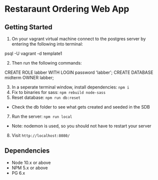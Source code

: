 # Restaraunt Ordering Web App

## Getting Started
1. On your vagrant virtual machine connect to the postgres server by entering the following into terminal:

psql -U vagrant -d template1

2. Then run the following commands:

CREATE ROLE labber WITH LOGIN password 'labber';
CREATE DATABASE midterm OWNER labber;

3. In a seperate terminal window, install dependencies: `npm i`
4. Fix to binaries for sass: `npm rebuild node-sass`
5. Reset database: `npm run db:reset`
  - Check the db folder to see what gets created and seeded in the SDB
7. Run the server: `npm run local`
  - Note: nodemon is used, so you should not have to restart your server
8. Visit `http://localhost:8080/`

## Dependencies

- Node 10.x or above
- NPM 5.x or above
- PG 6.x
